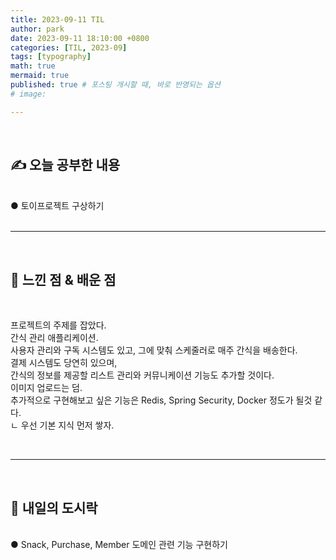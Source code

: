 ```yaml
---
title: 2023-09-11 TIL
author: park
date: 2023-09-11 18:10:00 +0800
categories: [TIL, 2023-09]
tags: [typography]
math: true
mermaid: true
published: true # 포스팅 개시할 때, 바로 반영되는 옵션
# image: 

---
```


<br>

## ✍ 오늘 공부한 내용

<br>
● 토이프로젝트 구상하기<br>
<br>

---

<br>

## 🧠 느낀 점 & 배운 점 

<br>

프로젝트의 주제를 잡았다.<br>
간식 관리 애플리케이션.<br>
사용자 관리와 구독 시스템도 있고, 그에 맞춰 스케줄러로 매주 간식을 배송한다.<br>
결제 시스템도 당연히 있으며,<br>
간식의 정보를 제공할 리스트 관리와 커뮤니케이션 기능도 추가할 것이다.<br>
이미지 업로드는 덤.<br>
추가적으로 구현해보고 싶은 기능은 Redis, Spring Security, Docker 정도가 될것 같다.<br>
ㄴ 우선 기본 지식 먼저 쌓자.<br>

<br>

---

<br>

## 🍱 내일의 도시락

<br>
● Snack, Purchase, Member 도메인 관련 기능 구현하기<br>
<br>
<br>